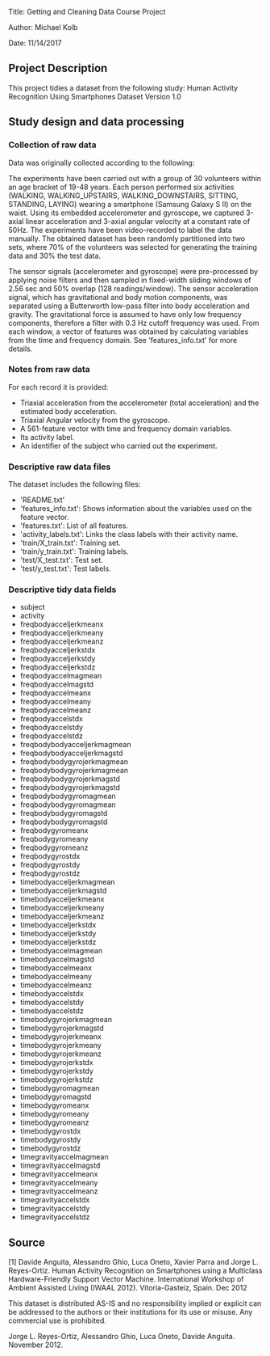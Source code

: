 
Title: Getting and Cleaning Data Course Project

Author: Michael Kolb

Date: 11/14/2017

## Project Description
This project tidies a dataset from the following study:
  Human Activity Recognition Using Smartphones Dataset
  Version 1.0

## Study design and data processing

### Collection of raw data
Data was originally collected according to the following:

The experiments have been carried out with a group of 30 volunteers within an age bracket of 19-48 years. Each person performed six activities (WALKING, WALKING_UPSTAIRS, WALKING_DOWNSTAIRS, SITTING, STANDING, LAYING) wearing a smartphone (Samsung Galaxy S II) on the waist. Using its embedded accelerometer and gyroscope, we captured 3-axial linear acceleration and 3-axial angular velocity at a constant rate of 50Hz. The experiments have been video-recorded to label the data manually. The obtained dataset has been randomly partitioned into two sets, where 70% of the volunteers was selected for generating the training data and 30% the test data. 

The sensor signals (accelerometer and gyroscope) were pre-processed by applying noise filters and then sampled in fixed-width sliding windows of 2.56 sec and 50% overlap (128 readings/window). The sensor acceleration signal, which has gravitational and body motion components, was separated using a Butterworth low-pass filter into body acceleration and gravity. The gravitational force is assumed to have only low frequency components, therefore a filter with 0.3 Hz cutoff frequency was used. From each window, a vector of features was obtained by calculating variables from the time and frequency domain. See 'features_info.txt' for more details. 

### Notes from raw data
For each record it is provided:
- Triaxial acceleration from the accelerometer (total acceleration) and the estimated body acceleration.
- Triaxial Angular velocity from the gyroscope. 
- A 561-feature vector with time and frequency domain variables. 
- Its activity label. 
- An identifier of the subject who carried out the experiment.

### Descriptive raw data files
The dataset includes the following files:
- 'README.txt'
- 'features_info.txt': Shows information about the variables used on the feature vector.
- 'features.txt': List of all features.
- 'activity_labels.txt': Links the class labels with their activity name.
- 'train/X_train.txt': Training set.
- 'train/y_train.txt': Training labels.
- 'test/X_test.txt': Test set.
- 'test/y_test.txt': Test labels.

### Descriptive tidy data fields
- subject
- activity
- freqbodyacceljerkmeanx
- freqbodyacceljerkmeany
- freqbodyacceljerkmeanz
- freqbodyacceljerkstdx
- freqbodyacceljerkstdy
- freqbodyacceljerkstdz
- freqbodyaccelmagmean
- freqbodyaccelmagstd
- freqbodyaccelmeanx
- freqbodyaccelmeany
- freqbodyaccelmeanz
- freqbodyaccelstdx
- freqbodyaccelstdy
- freqbodyaccelstdz
- freqbodybodyacceljerkmagmean
- freqbodybodyacceljerkmagstd
- freqbodybodygyrojerkmagmean
- freqbodybodygyrojerkmagmean
- freqbodybodygyrojerkmagstd
- freqbodybodygyrojerkmagstd
- freqbodybodygyromagmean
- freqbodybodygyromagmean
- freqbodybodygyromagstd
- freqbodybodygyromagstd
- freqbodygyromeanx
- freqbodygyromeany
- freqbodygyromeanz
- freqbodygyrostdx
- freqbodygyrostdy
- freqbodygyrostdz
- timebodyacceljerkmagmean
- timebodyacceljerkmagstd
- timebodyacceljerkmeanx
- timebodyacceljerkmeany
- timebodyacceljerkmeanz
- timebodyacceljerkstdx
- timebodyacceljerkstdy
- timebodyacceljerkstdz
- timebodyaccelmagmean
- timebodyaccelmagstd
- timebodyaccelmeanx
- timebodyaccelmeany
- timebodyaccelmeanz
- timebodyaccelstdx
- timebodyaccelstdy
- timebodyaccelstdz
- timebodygyrojerkmagmean
- timebodygyrojerkmagstd
- timebodygyrojerkmeanx
- timebodygyrojerkmeany
- timebodygyrojerkmeanz
- timebodygyrojerkstdx
- timebodygyrojerkstdy
- timebodygyrojerkstdz
- timebodygyromagmean
- timebodygyromagstd
- timebodygyromeanx
- timebodygyromeany
- timebodygyromeanz
- timebodygyrostdx
- timebodygyrostdy
- timebodygyrostdz
- timegravityaccelmagmean
- timegravityaccelmagstd
- timegravityaccelmeanx
- timegravityaccelmeany
- timegravityaccelmeanz
- timegravityaccelstdx
- timegravityaccelstdy
- timegravityaccelstdz

## Source
[1] Davide Anguita, Alessandro Ghio, Luca Oneto, Xavier Parra and Jorge L. Reyes-Ortiz. Human Activity Recognition on Smartphones using a Multiclass Hardware-Friendly Support Vector Machine. International Workshop of Ambient Assisted Living (IWAAL 2012). Vitoria-Gasteiz, Spain. Dec 2012

This dataset is distributed AS-IS and no responsibility implied or explicit can be addressed to the authors or their institutions for its use or misuse. Any commercial use is prohibited.

Jorge L. Reyes-Ortiz, Alessandro Ghio, Luca Oneto, Davide Anguita. November 2012.
